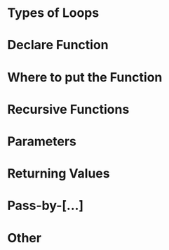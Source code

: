 # Types of Loops

# Declare Function

# Where to put the Function

# Recursive Functions

# Parameters

# Returning Values

# Pass-by-[...]

# Other
